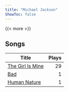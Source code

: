 ```yaml
---
title: "Michael Jackson"
ShowToc: false
---
```


{{< more >}}

## Songs
Title | Plays 
----- | -----: 
[The Girl Is Mine](/songs/the-girl-is-mine) | 29
[Bad](/songs/bad) | 1
[Human Nature](/songs/human-nature) | 1

